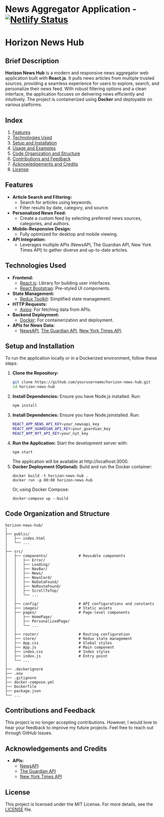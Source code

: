 # News Aggregator Application - [![Netlify Status](https://api.netlify.com/api/v1/badges/992d1de3-06ae-4bdb-a95b-e7a5a8cc7d10/deploy-status)](https://app.netlify.com/sites/latestnewsaggregator/deploys)

# Horizon News Hub

## Brief Description
**Horizon News Hub** is a modern and responsive news aggregator web application built with **React.js**. It pulls news articles from multiple trusted sources, providing a seamless experience for users to explore, search, and personalize their news feed. With robust filtering options and a clean interface, the application focuses on delivering news efficiently and intuitively. The project is containerized using **Docker** and deployable on various platforms.

## Index
1. [Features](#features)  
2. [Technologies Used](#technologies-used)  
3. [Setup and Installation](#setup-and-installation)  
4. [Usage and Examples](#usage-and-examples)  
5. [Code Organization and Structure](#code-organization-and-structure)  
6. [Contributions and Feedback](#contributions-and-feedback)  
7. [Acknowledgements and Credits](#acknowledgements-and-credits)  
8. [License](#license)  

## Features
- **Article Search and Filtering:**
  - Search for articles using keywords.
  - Filter results by date, category, and source.
- **Personalized News Feed:**
  - Create a custom feed by selecting preferred news sources, categories, and authors.
- **Mobile-Responsive Design:**
  - Fully optimized for desktop and mobile viewing.
- **API Integration:**
  - Leverages multiple APIs (NewsAPI, The Guardian API, New York Times API) to gather diverse and up-to-date articles.

## Technologies Used
- **Frontend:**
  - [React.js](https://react.dev): Library for building user interfaces.
  - [React Bootstrap](https://react-bootstrap.github.io/): Pre-styled UI components.
- **State Management:**
  - [Redux Toolkit](https://redux-toolkit.js.org/): Simplified state management.
- **HTTP Requests:**
  - [Axios](https://axios-http.com/): For fetching data from APIs.
- **Backend Deployment:**
  - [Docker](https://www.docker.com/): For containerization and deployment.
- **APIs for News Data:**
  - [NewsAPI](https://newsapi.org/), [The Guardian API](https://open-platform.theguardian.com/), [New York Times API](https://developer.nytimes.com/).

## Setup and Installation
To run the application locally or in a Dockerized environment, follow these steps:

1. **Clone the Repository:**
   ```bash
   git clone https://github.com/yourusername/horizon-news-hub.git
   cd horizon-news-hub
   ```
2. **Install Dependencies:** Ensure you have Node.js installed. Run:
   ```bash
   npm install
   ```
3. **Install Dependencies:** Ensure you have Node.jsinstalled. Run:
   ```bash
   REACT_APP_NEWS_API_KEY=your_newsapi_key
   REACT_APP_GUARDIAN_API_KEY=your_guardian_key
   REACT_APP_NYT_API_KEY=your_nyt_key
   ```
4. **Run the Application:** Start the development server with:
   ```
   npm start
   ```
   The application will be available at http://localhost:3000.
5. **Docker Deployment (Optional):** Build and run the Docker container:
   ```
   docker build -t horizon-news-hub .
   docker run -p 80:80 horizon-news-hub
   ```
   Or, using Docker Compose:
   ```
   docker-compose up --build
   ```

## Code Organization and Structure
```
horizon-news-hub/
│
├── public/
│   ├── index.html
│   └── ...
│
├── src/
│   ├── components/              # Reusable components
│   │   ├── Error/
│   │   ├── Loading/
│   │   ├── NavBar/
│   │   ├── News/
│   │   ├── NewsCard/
│   │   ├── NoDataFound/
│   │   ├── NoRouteFound/
│   │   ├── ScrollToTop/
│   │   └── ...
│   │
│   ├── config/                  # API configurations and constants
│   ├── images/                  # Static assets
│   ├── pages/                   # Page-level components
│   │   ├── HomePage/
│   │   ├── PersonalizedPage/
│   │   └── ...
│   │
│   ├── router/                  # Routing configuration
│   ├── store/                   # Redux state management
│   ├── App.css                  # Global styles
│   ├── App.js                   # Main component
│   ├── index.css                # Index styles
│   ├── index.js                 # Entry point
│   └── ...
│
├── .dockerignore
├── .env
├── .gitignore
├── docker-compose.yml
├── Dockerfile
├── package.json
└── ...
```

## Contributions and Feedback
This project is no longer accepting contributions. However, I would love to hear your feedback to improve my future projects. Feel free to reach out through GitHub Issues.

## Acknowledgements and Credits

- **APIs:**  
  - [NewsAPI](https://newsapi.org/) 
  - [The Guardian API](https://open-platform.theguardian.com/)
  - [New York Times API](https://developer.nytimes.com/)
 
## License
This project is licensed under the MIT License. For more details, see the [LICENSE](URL) file.

